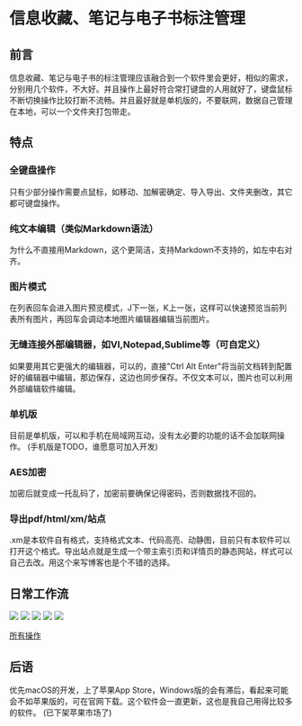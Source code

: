 # 信息收藏、笔记与电子书标注管理

## 前言
信息收藏、笔记与电子书的标注管理应该融合到一个软件里会更好，相似的需求，分别用几个软件，不大好。并且操作上最好符合常打键盘的人用就好了，键盘鼠标不断切换操作比较打断不流畅。并且最好就是单机版的，不要联网，数据自己管理在本地，可以一个文件夹打包带走。

## 特点
### 全键盘操作
只有少部分操作需要点鼠标，如移动、加解密确定、导入导出、文件夹删改，其它都可键盘操作。

### 纯文本编辑（类似Markdown语法）
为什么不直接用Markdown，这个更简洁，支持Markdown不支持的，如左中右对齐。

### 图片模式
在列表回车会进入图片预览模式，J下一张，K上一张，这样可以快速预览当前列表所有图片，再回车会调动本地图片编辑器编辑当前图片。

### 无缝连接外部编辑器，如VI,Notepad,Sublime等（可自定义）
如果要用其它更强大的编辑器，可以的，直接"Ctrl Alt Enter"将当前文档转到配置好的编辑器中编辑，那边保存，这边也同步保存。不仅文本可以，图片也可以利用外部编辑软件编辑。

### 单机版
目前是单机版，可以和手机在局域网互动，没有太必要的功能的话不会加联网操作。
(手机版是TODO，谁愿意可加入开发)

### AES加密
加密后就变成一托乱码了，加密前要确保记得密码，否则数据找不回的。

### 导出pdf/html/xm/站点
.xm是本软件自有格式，支持格式文本、代码高亮、动静图，目前只有本软件可以打开这个格式。导出站点就是生成一个带主索引页和详情页的静态网站，样式可以自己去改。用这个来写博客也是个不错的选择。

## 日常工作流
![](imgs/20211024132942.563.792.829.webp)
![](imgs/kindle.webp)
![](imgs/20211024215722.706.695.822.webp)
![](imgs/20211024135321.071.695.820.webp)
![](imgs/20211024135323.697.696.823.webp)

[所有操作](https://github.com/senlinmuvs/xxmoon/wiki)

## 后语
优先macOS的开发，上了苹果App Store，Windows版的会有滞后，看起来可能会不如苹果版的，可在官网下载。这个软件会一直更新，这也是我自己用得比较多的软件。
(已下架苹果市场了)
